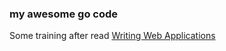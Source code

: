 ### my awesome go code

Some training after read  [Writing Web Applications](https://golang.org/doc/articles/wiki/)   
